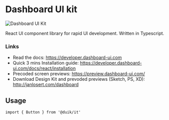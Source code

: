 # Dashboard UI kit

![Dashboard UI Kit](http://preview.janlosert.com/OGDocumentation.jpg)

React UI component library for rapid UI development. Written in Typescript.

### Links

- Read the docs: https://developer.dashboard-ui.com
- Quick 3 mins Installation guide: https://developer.dashboard-ui.com/docs/react/installation
- Precoded screen previews: https://preview.dashboard-ui.com/
- Download Design Kit and prevoded previews (Sketch, PS, XD): http://janlosert.com/dashboard

## Usage

`import { Button } from '@duik/it'`
